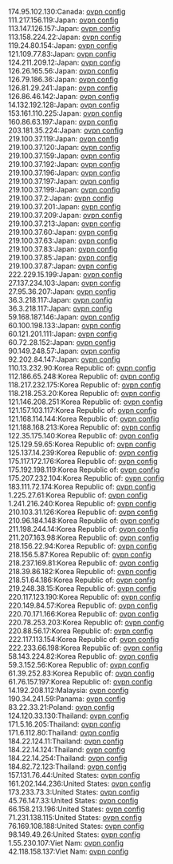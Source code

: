 174.95.102.130:Canada: [ovpn config](vpn/174_95_102_130.ovpn)  
111.217.156.119:Japan: [ovpn config](vpn/111_217_156_119.ovpn)  
113.147.126.157:Japan: [ovpn config](vpn/113_147_126_157.ovpn)  
113.158.224.22:Japan: [ovpn config](vpn/113_158_224_22.ovpn)  
119.24.80.154:Japan: [ovpn config](vpn/119_24_80_154.ovpn)  
121.109.77.83:Japan: [ovpn config](vpn/121_109_77_83.ovpn)  
124.211.209.12:Japan: [ovpn config](vpn/124_211_209_12.ovpn)  
126.26.165.56:Japan: [ovpn config](vpn/126_26_165_56.ovpn)  
126.79.186.36:Japan: [ovpn config](vpn/126_79_186_36.ovpn)  
126.81.29.241:Japan: [ovpn config](vpn/126_81_29_241.ovpn)  
126.86.46.142:Japan: [ovpn config](vpn/126_86_46_142.ovpn)  
14.132.192.128:Japan: [ovpn config](vpn/14_132_192_128.ovpn)  
153.161.110.225:Japan: [ovpn config](vpn/153_161_110_225.ovpn)  
160.86.63.197:Japan: [ovpn config](vpn/160_86_63_197.ovpn)  
203.181.35.224:Japan: [ovpn config](vpn/203_181_35_224.ovpn)  
219.100.37.119:Japan: [ovpn config](vpn/219_100_37_119.ovpn)  
219.100.37.120:Japan: [ovpn config](vpn/219_100_37_120.ovpn)  
219.100.37.159:Japan: [ovpn config](vpn/219_100_37_159.ovpn)  
219.100.37.192:Japan: [ovpn config](vpn/219_100_37_192.ovpn)  
219.100.37.196:Japan: [ovpn config](vpn/219_100_37_196.ovpn)  
219.100.37.197:Japan: [ovpn config](vpn/219_100_37_197.ovpn)  
219.100.37.199:Japan: [ovpn config](vpn/219_100_37_199.ovpn)  
219.100.37.2:Japan: [ovpn config](vpn/219_100_37_2.ovpn)  
219.100.37.201:Japan: [ovpn config](vpn/219_100_37_201.ovpn)  
219.100.37.209:Japan: [ovpn config](vpn/219_100_37_209.ovpn)  
219.100.37.213:Japan: [ovpn config](vpn/219_100_37_213.ovpn)  
219.100.37.60:Japan: [ovpn config](vpn/219_100_37_60.ovpn)  
219.100.37.63:Japan: [ovpn config](vpn/219_100_37_63.ovpn)  
219.100.37.83:Japan: [ovpn config](vpn/219_100_37_83.ovpn)  
219.100.37.85:Japan: [ovpn config](vpn/219_100_37_85.ovpn)  
219.100.37.87:Japan: [ovpn config](vpn/219_100_37_87.ovpn)  
222.229.15.199:Japan: [ovpn config](vpn/222_229_15_199.ovpn)  
27.137.234.103:Japan: [ovpn config](vpn/27_137_234_103.ovpn)  
27.95.36.207:Japan: [ovpn config](vpn/27_95_36_207.ovpn)  
36.3.218.117:Japan: [ovpn config](vpn/36_3_218_117.ovpn)  
36.3.218.117:Japan: [ovpn config](vpn/36_3_218_117.ovpn)  
59.168.187.146:Japan: [ovpn config](vpn/59_168_187_146.ovpn)  
60.100.198.133:Japan: [ovpn config](vpn/60_100_198_133.ovpn)  
60.121.201.111:Japan: [ovpn config](vpn/60_121_201_111.ovpn)  
60.72.28.152:Japan: [ovpn config](vpn/60_72_28_152.ovpn)  
90.149.248.57:Japan: [ovpn config](vpn/90_149_248_57.ovpn)  
92.202.84.147:Japan: [ovpn config](vpn/92_202_84_147.ovpn)  
110.13.232.90:Korea Republic of: [ovpn config](vpn/110_13_232_90.ovpn)  
112.186.65.248:Korea Republic of: [ovpn config](vpn/112_186_65_248.ovpn)  
118.217.232.175:Korea Republic of: [ovpn config](vpn/118_217_232_175.ovpn)  
118.218.253.20:Korea Republic of: [ovpn config](vpn/118_218_253_20.ovpn)  
121.146.208.251:Korea Republic of: [ovpn config](vpn/121_146_208_251.ovpn)  
121.157.103.117:Korea Republic of: [ovpn config](vpn/121_157_103_117.ovpn)  
121.168.114.144:Korea Republic of: [ovpn config](vpn/121_168_114_144.ovpn)  
121.188.168.213:Korea Republic of: [ovpn config](vpn/121_188_168_213.ovpn)  
122.35.175.140:Korea Republic of: [ovpn config](vpn/122_35_175_140.ovpn)  
125.129.59.65:Korea Republic of: [ovpn config](vpn/125_129_59_65.ovpn)  
125.137.14.239:Korea Republic of: [ovpn config](vpn/125_137_14_239.ovpn)  
175.117.172.176:Korea Republic of: [ovpn config](vpn/175_117_172_176.ovpn)  
175.192.198.119:Korea Republic of: [ovpn config](vpn/175_192_198_119.ovpn)  
175.207.232.104:Korea Republic of: [ovpn config](vpn/175_207_232_104.ovpn)  
183.111.72.174:Korea Republic of: [ovpn config](vpn/183_111_72_174.ovpn)  
1.225.27.61:Korea Republic of: [ovpn config](vpn/1_225_27_61.ovpn)  
1.241.216.240:Korea Republic of: [ovpn config](vpn/1_241_216_240.ovpn)  
210.103.31.126:Korea Republic of: [ovpn config](vpn/210_103_31_126.ovpn)  
210.96.184.148:Korea Republic of: [ovpn config](vpn/210_96_184_148.ovpn)  
211.198.244.14:Korea Republic of: [ovpn config](vpn/211_198_244_14.ovpn)  
211.207.163.98:Korea Republic of: [ovpn config](vpn/211_207_163_98.ovpn)  
218.156.22.94:Korea Republic of: [ovpn config](vpn/218_156_22_94.ovpn)  
218.156.5.87:Korea Republic of: [ovpn config](vpn/218_156_5_87.ovpn)  
218.237.169.81:Korea Republic of: [ovpn config](vpn/218_237_169_81.ovpn)  
218.39.86.182:Korea Republic of: [ovpn config](vpn/218_39_86_182.ovpn)  
218.51.64.186:Korea Republic of: [ovpn config](vpn/218_51_64_186.ovpn)  
219.248.38.15:Korea Republic of: [ovpn config](vpn/219_248_38_15.ovpn)  
220.117.123.190:Korea Republic of: [ovpn config](vpn/220_117_123_190.ovpn)  
220.149.84.57:Korea Republic of: [ovpn config](vpn/220_149_84_57.ovpn)  
220.70.171.166:Korea Republic of: [ovpn config](vpn/220_70_171_166.ovpn)  
220.78.253.203:Korea Republic of: [ovpn config](vpn/220_78_253_203.ovpn)  
220.88.56.17:Korea Republic of: [ovpn config](vpn/220_88_56_17.ovpn)  
222.117.113.154:Korea Republic of: [ovpn config](vpn/222_117_113_154.ovpn)  
222.233.66.198:Korea Republic of: [ovpn config](vpn/222_233_66_198.ovpn)  
58.143.224.82:Korea Republic of: [ovpn config](vpn/58_143_224_82.ovpn)  
59.3.152.56:Korea Republic of: [ovpn config](vpn/59_3_152_56.ovpn)  
61.39.252.83:Korea Republic of: [ovpn config](vpn/61_39_252_83.ovpn)  
61.76.157.197:Korea Republic of: [ovpn config](vpn/61_76_157_197.ovpn)  
14.192.208.112:Malaysia: [ovpn config](vpn/14_192_208_112.ovpn)  
190.34.241.59:Panama: [ovpn config](vpn/190_34_241_59.ovpn)  
83.22.33.21:Poland: [ovpn config](vpn/83_22_33_21.ovpn)  
124.120.33.130:Thailand: [ovpn config](vpn/124_120_33_130.ovpn)  
171.5.16.205:Thailand: [ovpn config](vpn/171_5_16_205.ovpn)  
171.6.112.80:Thailand: [ovpn config](vpn/171_6_112_80.ovpn)  
184.22.124.11:Thailand: [ovpn config](vpn/184_22_124_11.ovpn)  
184.22.14.124:Thailand: [ovpn config](vpn/184_22_14_124.ovpn)  
184.22.14.254:Thailand: [ovpn config](vpn/184_22_14_254.ovpn)  
184.82.72.123:Thailand: [ovpn config](vpn/184_82_72_123.ovpn)  
157.131.76.44:United States: [ovpn config](vpn/157_131_76_44.ovpn)  
161.202.144.236:United States: [ovpn config](vpn/161_202_144_236.ovpn)  
173.233.73.3:United States: [ovpn config](vpn/173_233_73_3.ovpn)  
45.76.147.33:United States: [ovpn config](vpn/45_76_147_33.ovpn)  
66.158.213.196:United States: [ovpn config](vpn/66_158_213_196.ovpn)  
71.231.138.115:United States: [ovpn config](vpn/71_231_138_115.ovpn)  
76.169.108.188:United States: [ovpn config](vpn/76_169_108_188.ovpn)  
98.149.49.26:United States: [ovpn config](vpn/98_149_49_26.ovpn)  
1.55.230.107:Viet Nam: [ovpn config](vpn/1_55_230_107.ovpn)  
42.118.158.137:Viet Nam: [ovpn config](vpn/42_118_158_137.ovpn)  
